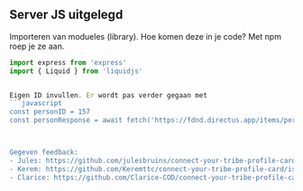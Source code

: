 ## Server JS uitgelegd

Importeren van modueles (library). Hoe komen deze in je code? Met npm roep je ze aan. 
```javascript
import express from 'express'
import { Liquid } from 'liquidjs'


Eigen ID invullen. Er wordt pas verder gegaan met 
```javascript
const personID = 157
const personResponse = await fetch('https://fdnd.directus.app/items/person/' + personID)



Gegeven feedback:
- Jules: https://github.com/julesbruins/connect-your-tribe-profile-card/issues/1#issuecomment-2642494763
- Kerem: https://github.com/Keremttc/connect-your-tribe-profile-card/issues/1#issuecomment-2642533651
- Clarice: https://github.com/Clarice-COD/connect-your-tribe-profile-card/issues/2#issuecomment-2642584883

